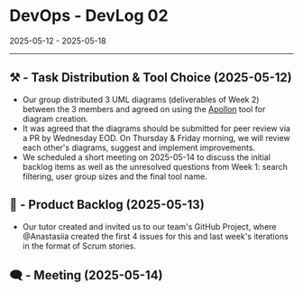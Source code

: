 # DevOps - DevLog 02
2025-05-12 - 2025-05-18

---
## ⚒ - Task Distribution & Tool Choice (2025-05-12)
- Our group distributed 3 UML diagrams (deliverables of Week 2) between the 3 members and agreed on using the [Apollon](https://apollon.ase.in.tum.de/) tool for diagram creation.
- It was agreed that the diagrams should be submitted for peer review via a PR by Wednesday EOD. On Thursday & Friday morning, we will review each other's diagrams, suggest and implement improvements.
- We scheduled a short meeting on 2025-05-14 to discuss the initial backlog items as well as the unresolved questions from Week 1: search filtering, user group sizes and the final tool name.

## 🚀 - Product Backlog (2025-05-13)
- Our tutor created and invited us to our team's GitHub Project, where @Anastasiia created the first 4 issues for this and last week's iterations in the format of Scrum stories.

## 🗨️ - Meeting (2025-05-14)
